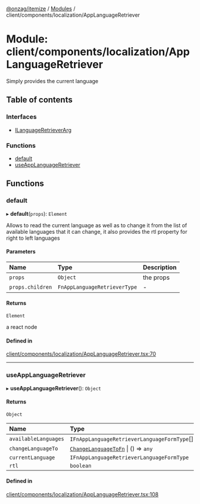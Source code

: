 [@onzag/itemize](../README.md) / [Modules](../modules.md) / client/components/localization/AppLanguageRetriever

# Module: client/components/localization/AppLanguageRetriever

Simply provides the current language

## Table of contents

### Interfaces

- [ILanguageRetrieverArg](../interfaces/client_components_localization_AppLanguageRetriever.ILanguageRetrieverArg.md)

### Functions

- [default](client_components_localization_AppLanguageRetriever.md#default)
- [useAppLanguageRetriever](client_components_localization_AppLanguageRetriever.md#useapplanguageretriever)

## Functions

### default

▸ **default**(`props`): `Element`

Allows to read the current language as well as to change it from
the list of available languages that it can change, it also provides
the rtl property for right to left languages

#### Parameters

| Name | Type | Description |
| :------ | :------ | :------ |
| `props` | `Object` | the props |
| `props.children` | `FnAppLanguageRetrieverType` | - |

#### Returns

`Element`

a react node

#### Defined in

[client/components/localization/AppLanguageRetriever.tsx:70](https://github.com/onzag/itemize/blob/59702dd5/client/components/localization/AppLanguageRetriever.tsx#L70)

___

### useAppLanguageRetriever

▸ **useAppLanguageRetriever**(): `Object`

#### Returns

`Object`

| Name | Type |
| :------ | :------ |
| `availableLanguages` | `IFnAppLanguageRetrieverLanguageFormType`[] |
| `changeLanguageTo` | [`ChangeLanguageToFn`](client_internal_providers_locale_provider.md#changelanguagetofn) \| () => `any` |
| `currentLanguage` | `IFnAppLanguageRetrieverLanguageFormType` |
| `rtl` | `boolean` |

#### Defined in

[client/components/localization/AppLanguageRetriever.tsx:108](https://github.com/onzag/itemize/blob/59702dd5/client/components/localization/AppLanguageRetriever.tsx#L108)
